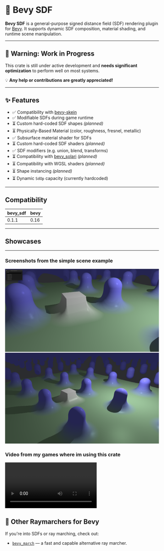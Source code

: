 # 🌌 Bevy SDF

**Bevy SDF** is a general-purpose signed distance field (SDF) rendering plugin for [Bevy](https://bevy.org/). It supports dynamic SDF composition, material shading, and runtime scene manipulation.

---

## 🚧 Warning: Work in Progress

This crate is still under active development and **needs significant optimization** to perform well on most systems.

💡 **Any help or contributions are greatly appreciated!**

---

## ✨ Features

- ✅ Compatibility with [bevy-skein](https://bevy-skein.netlify.app/)
- ✅ Modifiable SDFs during game runtime
- ⏳ Custom hard-coded SDF shapes *(planned)*
- ⏳ Physically-Based Material (color, roughness, fresnel, metallic)
- ✅ Subsurface material shader for SDFs
- ⏳ Custom hard-coded SDF shaders *(planned)*
- ✅ SDF modifiers (e.g. union, blend, transforms)
- ⏳ Compatibility with [bevy_solari](https://github.com/bevyengine/bevy/tree/main/crates/bevy_solari) *(planned)*
- ⏳ Compatibility with WGSL shaders *(planned)*
- ⏳ Shape instancing *(planned)*
- ⏳ Dynamic `SdOp` capacity (currently hardcoded)

---

## Compatibility

| bevy_sdf | bevy |
|----------|------|
| 0.1.1    | 0.16 |

---

## Showcases

---

### Screenshots from the simple scene example
![simple_scene_screenshots](images/simple_scene_01.png)
![simple_scene_screenshots](images/simple_scene_02.png)

### Video from my games where im using this crate
![Warithmonia](images/warithmonia_sdf.mp4)

## 🔗 Other Raymarchers for Bevy

If you're into SDFs or ray marching, check out:

- [`bevy_march`](https://github.com/NiseVoid/bevy_march) — a fast and capable alternative ray marcher.
